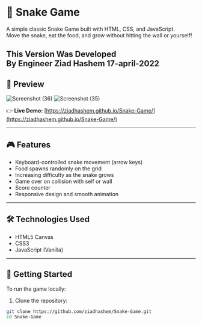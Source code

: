 # 🐍 Snake Game

A simple classic Snake Game built with HTML, CSS, and JavaScript.  
Move the snake, eat the food, and grow without hitting the wall or yourself!


This Version Was Developed  
By Engineer Ziad Hashem 
17-april-2022
-----
## 📸 Preview
![Screenshot (36)](https://user-images.githubusercontent.com/23342358/164886137-d24e75df-33e2-45f6-9135-c70f3a1755bf.png)
![Screenshot (35)](https://user-images.githubusercontent.com/23342358/164886173-0df3b6f6-02b8-4b1d-8946-f194cefd0e83.png)

👉 **Live Demo:** [https://ziadhashem.github.io/Snake-Game/](https://ziadhashem.github.io/Snake-Game/)

---

## 🎮 Features

- Keyboard-controlled snake movement (arrow keys)
- Food spawns randomly on the grid
- Increasing difficulty as the snake grows
- Game over on collision with self or wall
- Score counter
- Responsive design and smooth animation

---

## 🛠️ Technologies Used

- HTML5 Canvas
- CSS3
- JavaScript (Vanilla)

---

## 🚀 Getting Started

To run the game locally:

1. Clone the repository:

```bash
git clone https://github.com/ziadhashem/Snake-Game.git
cd Snake-Game

